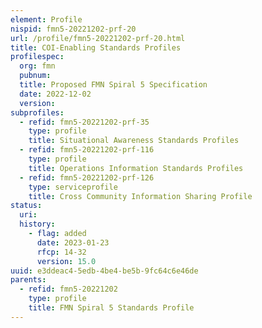 ```yaml
---
element: Profile
nispid: fmn5-20221202-prf-20
url: /profile/fmn5-20221202-prf-20.html
title: COI-Enabling Standards Profiles
profilespec:
  org: fmn
  pubnum: 
  title: Proposed FMN Spiral 5 Specification
  date: 2022-12-02
  version: 
subprofiles:
  - refid: fmn5-20221202-prf-35
    type: profile
    title: Situational Awareness Standards Profiles
  - refid: fmn5-20221202-prf-116
    type: profile
    title: Operations Information Standards Profiles
  - refid: fmn5-20221202-prf-126
    type: serviceprofile
    title: Cross Community Information Sharing Profile
status:
  uri: 
  history: 
    - flag: added
      date: 2023-01-23
      rfcp: 14-32
      version: 15.0
uuid: e3ddeac4-5edb-4be4-be5b-9fc64c6e46de
parents:
  - refid: fmn5-20221202
    type: profile
    title: FMN Spiral 5 Standards Profile
---
```

